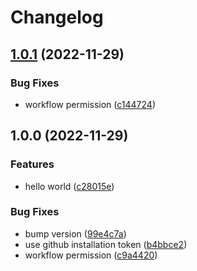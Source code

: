 # Changelog

## [1.0.1](https://github.com/0xdbe/test_github_app/compare/v1.0.0...v1.0.1) (2022-11-29)


### Bug Fixes

* workflow permission ([c144724](https://github.com/0xdbe/test_github_app/commit/c1447243e5f49bbec1ce3a66003c5f2a799a572f))

## 1.0.0 (2022-11-29)


### Features

* hello world ([c28015e](https://github.com/0xdbe/test_github_app/commit/c28015ea2bd175a4a5775cda4c86aa17d977c6a3))


### Bug Fixes

* bump version ([99e4c7a](https://github.com/0xdbe/test_github_app/commit/99e4c7a8ffedb42f204d935746ddbb364ee5961d))
* use github installation token ([b4bbce2](https://github.com/0xdbe/test_github_app/commit/b4bbce2994dcc00a6d7bd5e17018c62e3453a8c8))
* workflow permission ([c9a4420](https://github.com/0xdbe/test_github_app/commit/c9a442076fb2db13e6a751cb69ea27098ba729be))
